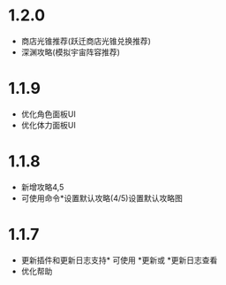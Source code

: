 # 1.2.0
* 商店光锥推荐(跃迁商店光锥兑换推荐)
* 深渊攻略(模拟宇宙阵容推荐)
# 1.1.9
* 优化角色面板UI
* 优化体力面板UI
# 1.1.8
* 新增攻略4,5
* 可使用命令*设置默认攻略(4/5)设置默认攻略图
# 1.1.7
* 更新插件和更新日志支持* 可使用 *更新或 *更新日志查看
* 优化帮助